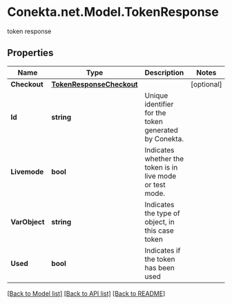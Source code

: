 # Conekta.net.Model.TokenResponse
token response

## Properties

Name | Type | Description | Notes
------------ | ------------- | ------------- | -------------
**Checkout** | [**TokenResponseCheckout**](TokenResponseCheckout.md) |  | [optional] 
**Id** | **string** | Unique identifier for the token generated by Conekta. | 
**Livemode** | **bool** | Indicates whether the token is in live mode or test mode. | 
**VarObject** | **string** | Indicates the type of object, in this case token | 
**Used** | **bool** | Indicates if the token has been used | 

[[Back to Model list]](../README.md#documentation-for-models) [[Back to API list]](../README.md#documentation-for-api-endpoints) [[Back to README]](../README.md)

